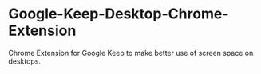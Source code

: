# Google-Keep-Desktop-Chrome-Extension
Chrome Extension for Google Keep to make better use of screen space on desktops.
